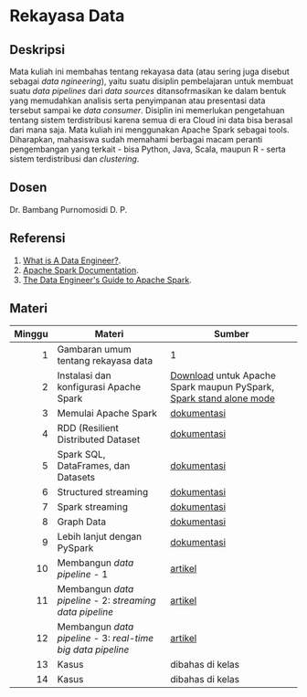 # Rekayasa Data

## Deskripsi

Mata kuliah ini membahas tentang rekayasa data (atau sering juga disebut sebagai *data  ngineering*), yaitu suatu disiplin pembelajaran untuk membuat suatu *data pipelines* dari *data sources* ditansofrmasikan ke dalam bentuk yang memudahkan analisis serta penyimpanan atau presentasi data tersebut  sampai ke *data consumer*. Disiplin ini memerlukan pengetahuan tentang sistem terdistribusi karena semua di era Cloud ini data bisa berasal dari mana saja. Mata kuliah ini menggunakan Apache Spark sebagai tools. Diharapkan, mahasiswa sudah memahami berbagai macam peranti pengembangan yang terkait - bisa Python, Java, Scala, maupun R - serta sistem terdistribusi dan *clustering*.

## Dosen

Dr. Bambang Purnomosidi D. P.

## Referensi

1.  [What is A Data Engineer?](https://www.dataquest.io/blog/what-is-a-data-engineer/).
2.  [Apache Spark Documentation](https://spark.apache.org/docs/latest/).
3.  [The Data Engineer's Guide to Apache Spark](https://databricks.com/p/ebook/data-engineer-spark-guide).

## Materi

| Minggu | Materi | Sumber |
|-------:|--------|--------|
| 1 | Gambaran umum tentang rekayasa data | 1 |
| 2 | Instalasi dan konfigurasi Apache Spark | [Download](https://spark.apache.org/downloads.html) untuk Apache Spark maupun PySpark, [Spark stand alone mode](https://spark.apache.org/docs/latest/spark-standalone.html) |
| 3 | Memulai Apache Spark | [dokumentasi](https://spark.apache.org/docs/latest/quick-start.html) |
| 4 | RDD (Resilient Distributed Dataset | [dokumentasi](https://spark.apache.org/docs/latest/rdd-programming-guide.html) |
| 5 | Spark SQL, DataFrames, dan Datasets | [dokumentasi](https://spark.apache.org/docs/latest/sql-programming-guide.html) |
| 6 | Structured streaming | [dokumentasi](https://spark.apache.org/docs/latest/structured-streaming-programming-guide.html) |
| 7 | Spark streaming | [dokumentasi](https://spark.apache.org/docs/latest/streaming-programming-guide.html) |
| 8 | Graph Data | [dokumentasi](https://spark.apache.org/docs/latest/graphx-programming-guide.html) |
| 9 | Lebih lanjut dengan PySpark | [dokumentasi](https://spark.apache.org/docs/latest/api/python/index.html) |
| 10 | Membangun *data pipeline* - 1 | [artikel](https://towardsdatascience.com/create-your-first-etl-pipeline-in-apache-spark-and-python-ec3d12e2c169) |
| 11 | Membangun *data pipeline* - 2: *streaming data pipeline* | [artikel](https://medium.com/@OpcitoTechnologies/building-a-real-time-data-pipeline-using-spark-streaming-and-kafka-a603495c4213) |
| 12 | Membangun *data pipeline* - 3: *real-time big data pipeline* | [artikel](https://adinasarapu.github.io/posts/2020/02/blog-post-spark/) |
| 13 | Kasus | dibahas di kelas |
| 14 | Kasus | dibahas di kelas |

